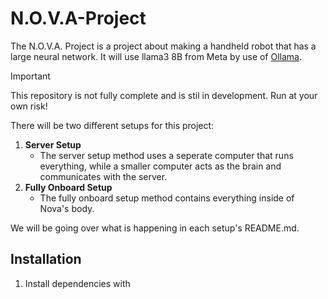 # N.O.V.A-Project
The N.O.V.A. Project is a project about making a handheld robot that has a large neural network.
It will use llama3 8B from Meta by use of [Ollama](https://github.com/ollama/ollama).

> [!IMPORTANT]
> This repository is not fully complete and is stil in development.
> Run at your own risk!

There will be two different setups for this project:
1. **Server Setup**
    - The server setup method uses a seperate computer that runs everything, while a smaller computer acts as the brain and communicates with the server.
2. **Fully Onboard Setup**
    - The fully onboard setup method contains everything inside of Nova's body.

We will be going over what is happening in each setup's README.md.

## Installation
1. Install dependencies with 